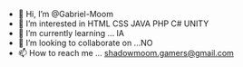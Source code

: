 - 👋 Hi, I’m @Gabriel-Moom
- 👀 I’m interested in HTML CSS JAVA PHP C# UNITY
- 🌱 I’m currently learning ... IA
- 💞️ I’m looking to collaborate on ...NO
- 📫 How to reach me ... shadowmoom.gamers@gmail.com



